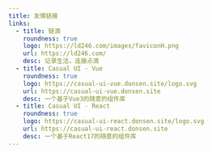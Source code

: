 ```yaml
---
title: 友情链接
links: 
  - title: 链滴
    roundness: true
    logo: https://ld246.com/images/faviconH.png
    url: https://ld246.com/
    desc: 记录生活，连接点滴
  - title: Casual UI - Vue
    roundness: true
    logo: https://casual-ui-vue.donsen.site/logo.svg
    url: https://casual-ui-vue.donsen.site
    desc: 一个基于Vue3的随意的组件库
  - title: Casual UI - React
    roundness: true
    logo: https://casual-ui-react.donsen.site/logo.svg
    url: https://casual-ui-react.donsen.site
    desc: 一个基于React17的随意的组件库
---
```

